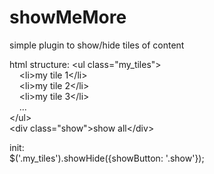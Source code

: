 # showMeMore
simple plugin to show/hide tiles of content

<p>
html structure:
&lt;ul class="my_tiles"&gt;<br/>
&nbsp;&nbsp;&nbsp;&nbsp;&lt;li&gt;my tile 1&lt;/li&gt;<br/>
&nbsp;&nbsp;&nbsp;&nbsp;&lt;li&gt;my tile 2&lt;/li&gt;<br/>
&nbsp;&nbsp;&nbsp;&nbsp;&lt;li&gt;my tile 3&lt;/li&gt;<br/>
&nbsp;&nbsp;&nbsp;&nbsp;...<br/>
&lt;/ul&gt;<br/>
&lt;div class="show"&gt;show all&lt;/div&gt;</p>

init:<br/>
$('.my_tiles').showHide({showButton: '.show'});
